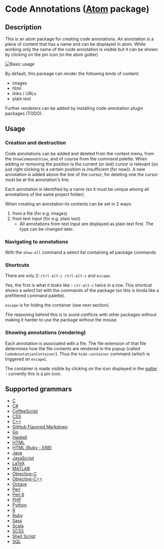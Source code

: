 # Code Annotations ([Atom](http://atom.io) package)

## Description

This is an atom package for creating code annotations.
An annotation is a piece of content that has a name and can be displayed in atom.
While working only the name of the code annotation is visible but it can be shown by clicking on the pin icon (in the atom gutter)

![Basic usage](https://github.com/jneuendorf/code-annotations/raw/master/gifs/basic-usage.gif)

By default, this package can render the following kinds of content:

- images
- html
- links / URLs
- plain text

Further renderers can be added by installing code-annotation plugin packages (TODO).


## Usage

### Creation and destruction

Code annotations can be added and deleted from the context menu, from the `ShowCommandsView`, and of course from the command palette.
When adding or removing the position is the current (or last) cursor is relevant (so just right clicking to a certain position is insufficient (for now)).
A new annotation is added above the line of the cursor; for deleting one the cursor must be at the annotation's line.

Each annotation is identified by a name (so it must be unique among all annotations of the same project folder).

When creating an annotation its contents can be set in 2 ways:

1. from a file (for e.g. images)
2. from text input (for e.g. plain text)
	- All annotations from text input are displayed as plain text first. The type can be changed later.


### Navigating to annotations

With the `show-all` command a select list containing all package commands


### Shortcuts

There are only 2: `ctrl-alt-c ctrl-alt-c` and `escape`.

Yes, the first is what it looks like - `ctr-alt-c` twice in a row.
This shortcut shows a select list with the commands of the package (so this is kinda like a prefiltered command palette).

`escape` is for hiding the container (see next section).

The reasoning behind this is to avoid conflicts with other packages without making it harder to use the package without the mouse.


### Showing annotations (rendering)

Each annotation is associated with a file. The file extension of that file determines how the file contents are rendered in the popup (called `CodeAnnotationContainer`).
Thus the `hide-container` command (which is triggered on `escape`).

The container is made visible by clicking on the icon displayed in the [gutter](https://atom.io/docs/api/latest/Gutter) - currently this is a pin icon.


## Supported grammars

- [C](https://atom.io/packages/language-c)
- [C#](https://atom.io/packages/language-csharp)
- [CoffeeScript](https://atom.io/packages/language-coffee-script)
- [CSS](https://atom.io/packages/language-css)
- [C++](https://atom.io/packages/language-c)
- [GitHub Flavored Markdown](https://atom.io/packages/language-gfm)
- [Go](https://atom.io/packages/language-go)
- [Haskell](https://atom.io/packages/language-haskell)
- [HTML](https://atom.io/packages/language-html)
- [HTML (Ruby - ERB)](https://atom.io/packages/language-ruby)
- [Java](https://atom.io/packages/language-java)
- [JavaScript](https://atom.io/packages/language-javascript)
- [LaTeX](https://atom.io/packages/language-latex)
- [MATLAB](https://atom.io/packages/language-matlab)
- [Objective-C](https://atom.io/packages/language-objective-c)
- [Objective-C++](https://atom.io/packages/language-objective-c)
- [Octave](https://atom.io/packages/language-matlab)
- [Perl](https://atom.io/packages/language-perl)
- [Perl 6](https://atom.io/packages/language-perl)
- [PHP](https://atom.io/packages/language-php)
- [Python](https://atom.io/packages/language-python)
- [R](https://atom.io/packages/language-r)
- [Ruby](https://atom.io/packages/language-ruby)
- [Sass](https://atom.io/packages/language-sass)
- [Scala](https://atom.io/packages/language-scala)
- [SCSS](https://atom.io/packages/language-scss)
- [Shell Script](https://atom.io/packages/language-shellscript)
- [SQL](https://atom.io/packages/language-sql)